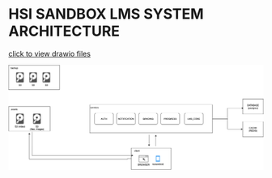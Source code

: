 # HSI SANDBOX LMS SYSTEM ARCHITECTURE

[click to view drawio files](/docs/lms_system_architecture.drawio)

![System Architecture](/docs/lms_system_architecture.drawio.png)
